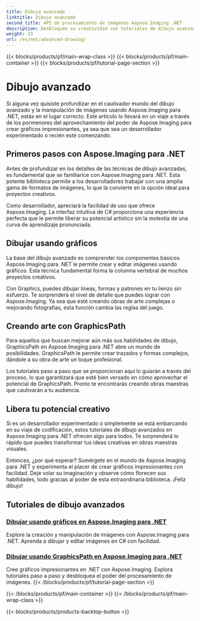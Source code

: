 ```yaml
---
title: Dibujo avanzado
linktitle: Dibujo avanzado
second_title: API de procesamiento de imágenes Aspose.Imaging .NET
description: Desbloquee su creatividad con tutoriales de dibujo avanzados en Aspose.Imaging para .NET. Aprenda a crear y editar imágenes sin esfuerzo con C#.
weight: 23
url: /es/net/advanced-drawing/
---
```


{{< blocks/products/pf/main-wrap-class >}}
{{< blocks/products/pf/main-container >}}
{{< blocks/products/pf/tutorial-page-section >}}

# Dibujo avanzado


Si alguna vez quisiste profundizar en el cautivador mundo del dibujo avanzado y la manipulación de imágenes usando Aspose.Imaging para .NET, estás en el lugar correcto. Este artículo lo llevará en un viaje a través de los pormenores del aprovechamiento del poder de Aspose.Imaging para crear gráficos impresionantes, ya sea que sea un desarrollador experimentado o recién esté comenzando.

## Primeros pasos con Aspose.Imaging para .NET

Antes de profundizar en los detalles de las técnicas de dibujo avanzadas, es fundamental que se familiarice con Aspose.Imaging para .NET. Esta potente biblioteca permite a los desarrolladores trabajar con una amplia gama de formatos de imágenes, lo que la convierte en la opción ideal para proyectos creativos.

Como desarrollador, apreciará la facilidad de uso que ofrece Aspose.Imaging. La interfaz intuitiva de C# proporciona una experiencia perfecta que le permite liberar su potencial artístico sin la molestia de una curva de aprendizaje pronunciada.

## Dibujar usando gráficos

La base del dibujo avanzado es comprender los componentes básicos. Aspose.Imaging para .NET le permite crear y editar imágenes usando gráficos. Esta técnica fundamental forma la columna vertebral de muchos proyectos creativos. 

Con Graphics, puedes dibujar líneas, formas y patrones en tu lienzo sin esfuerzo. Te sorprenderá el nivel de detalle que puedes lograr con Aspose.Imaging. Ya sea que esté creando obras de arte complejas o mejorando fotografías, esta función cambia las reglas del juego.

## Creando arte con GraphicsPath

Para aquellos que buscan mejorar aún más sus habilidades de dibujo, GraphicsPath en Aspose.Imaging para .NET abre un mundo de posibilidades. GraphicsPath le permite crear trazados y formas complejos, dándole a su obra de arte un toque profesional.

Los tutoriales paso a paso que se proporcionan aquí lo guiarán a través del proceso, lo que garantizará que esté bien versado en cómo aprovechar el potencial de GraphicsPath. Pronto te encontrarás creando obras maestras que cautivarán a tu audiencia.

## Libera tu potencial creativo

Si es un desarrollador experimentado o simplemente se está embarcando en su viaje de codificación, estos tutoriales de dibujo avanzados en Aspose.Imaging para .NET ofrecen algo para todos. Te sorprenderá lo rápido que puedes transformar tus ideas creativas en obras maestras visuales.

Entonces, ¿por qué esperar? Sumérgete en el mundo de Aspose.Imaging para .NET y experimenta el placer de crear gráficos impresionantes con facilidad. Deje volar su imaginación y observe cómo florecen sus habilidades, todo gracias al poder de esta extraordinaria biblioteca. ¡Feliz dibujo!
## Tutoriales de dibujo avanzados
### [Dibujar usando gráficos en Aspose.Imaging para .NET](./draw-using-graphics/)
Explore la creación y manipulación de imágenes con Aspose.Imaging para .NET. Aprenda a dibujar y editar imágenes en C# con facilidad.
### [Dibujar usando GraphicsPath en Aspose.Imaging para .NET](./draw-using-graphicspath/)
Cree gráficos impresionantes en .NET con Aspose.Imaging. Explora tutoriales paso a paso y desbloquea el poder del procesamiento de imágenes.
{{< /blocks/products/pf/tutorial-page-section >}}

{{< /blocks/products/pf/main-container >}}
{{< /blocks/products/pf/main-wrap-class >}}

{{< blocks/products/products-backtop-button >}}
